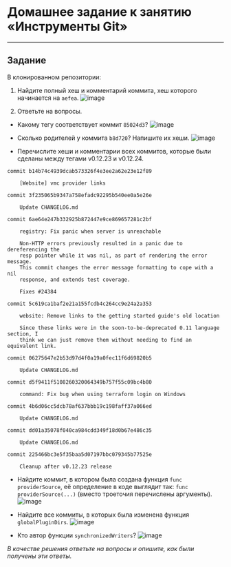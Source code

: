 # Домашнее задание к занятию «Инструменты Git»

------

## Задание

В клонированном репозитории:

1. Найдите полный хеш и комментарий коммита, хеш которого начинается на `aefea`.
![image](https://github.com/nazarch2000/02-git-04-tools/assets/106932460/2666b601-fbd1-4578-95bd-e40671868ff1)

2. Ответьте на вопросы.

* Какому тегу соответствует коммит `85024d3`?
![image](https://github.com/nazarch2000/02-git-04-tools/assets/106932460/76947b2b-a8cc-445f-887e-c13b342b51d1)

* Сколько родителей у коммита `b8d720`? Напишите их хеши.
![image](https://github.com/nazarch2000/02-git-04-tools/assets/106932460/ad868736-0b7a-49f5-a9fc-5019d67a2e8e)

* Перечислите хеши и комментарии всех коммитов, которые были сделаны между тегами  v0.12.23 и v0.12.24.

```
commit b14b74c4939dcab573326f4e3ee2a62e23e12f89

    [Website] vmc provider links

commit 3f235065b9347a758efadc92295b540ee0a5e26e

    Update CHANGELOG.md

commit 6ae64e247b332925b872447e9ce869657281c2bf

    registry: Fix panic when server is unreachable

    Non-HTTP errors previously resulted in a panic due to dereferencing the
    resp pointer while it was nil, as part of rendering the error message.
    This commit changes the error message formatting to cope with a nil
    response, and extends test coverage.

    Fixes #24384

commit 5c619ca1baf2e21a155fcdb4c264cc9e24a2a353

    website: Remove links to the getting started guide's old location

    Since these links were in the soon-to-be-deprecated 0.11 language section, I
    think we can just remove them without needing to find an equivalent link.

commit 06275647e2b53d97d4f0a19a0fec11f6d69820b5

    Update CHANGELOG.md

commit d5f9411f5108260320064349b757f55c09bc4b80

    command: Fix bug when using terraform login on Windows

commit 4b6d06cc5dcb78af637bbb19c198faff37a066ed

    Update CHANGELOG.md

commit dd01a35078f040ca984cdd349f18d0b67e486c35

    Update CHANGELOG.md

commit 225466bc3e5f35baa5d07197bbc079345b77525e

    Cleanup after v0.12.23 release
```

* Найдите коммит, в котором была создана функция `func providerSource`, её определение в коде выглядит так: `func providerSource(...)` (вместо троеточия перечислены аргументы).
![image](https://github.com/nazarch2000/02-git-04-tools/assets/106932460/5d49420d-6037-4443-80bb-562b8bc433e6)

* Найдите все коммиты, в которых была изменена функция `globalPluginDirs`.
![image](https://github.com/nazarch2000/02-git-04-tools/assets/106932460/c07fa037-c1cb-47fd-b7bd-bbdeda2350da)

* Кто автор функции `synchronizedWriters`? 
![image](https://github.com/netology-code/sysadm-homeworks/assets/106932460/3c76b02f-06d1-47b3-8f88-15c503e6a0cc)

*В качестве решения ответьте на вопросы и опишите, как были получены эти ответы.*


